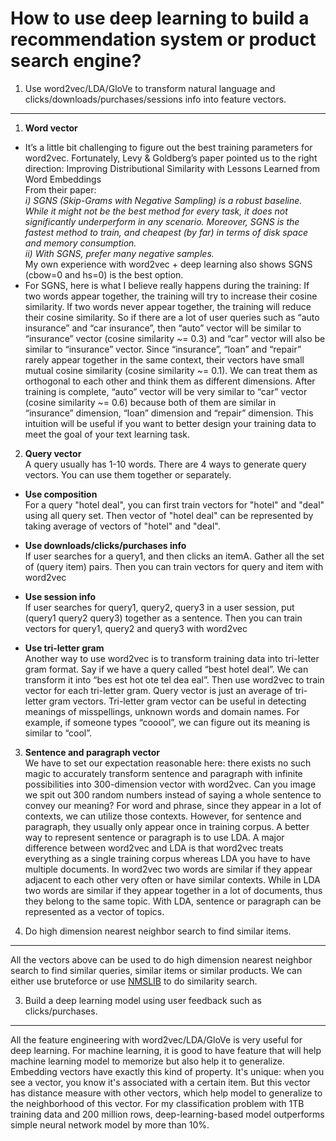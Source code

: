 
How to use deep learning to build a recommendation system or product search engine?
=================
1. Use word2vec/LDA/GloVe to transform natural language and clicks/downloads/purchases/sessions info into feature vectors.
-----------------------

1.	**Word vector**  
  *	It’s a little bit challenging to figure out the best training parameters for word2vec. Fortunately, Levy & Goldberg’s paper pointed us to the right direction:
Improving Distributional Similarity with Lessons Learned from Word Embeddings  
From their paper:  
    *i) SGNS (Skip-Grams with Negative Sampling) is a robust baseline. While it might not be the best method for every task, it does not significantly underperform in any scenario. Moreover, SGNS is the fastest method to train, and cheapest (by far) in terms of disk space and memory consumption.*  
    *ii) With SGNS, prefer many negative samples.*  
My own experience with word2vec + deep learning also shows SGNS (cbow=0 and hs=0) is the best option.
  *	For SGNS, here is what I believe really happens during the training:
If two words appear together, the training will try to increase their cosine similarity. If two words never appear together, the training will reduce their cosine similarity. So if there are a lot of user queries such as “auto insurance” and “car insurance”, then “auto” vector will be similar to “insurance” vector (cosine similarity ~= 0.3) and “car” vector will also be similar to “insurance” vector. Since “insurance”, “loan” and “repair” rarely appear together in the same context, their vectors have small mutual cosine similarity (cosine similarity ~= 0.1). We can treat them as orthogonal to each other and think them as different dimensions. After training is complete, “auto” vector will be very similar to “car” vector (cosine similarity ~= 0.6) because both of them are similar in “insurance” dimension, “loan” dimension and “repair” dimension.   This intuition will be useful if you want to better design your training data to meet the goal of your text learning task.
2.	**Query vector**  
A query usually has 1-10 words. There are 4 ways to generate query vectors. You can use them together or separately.

  * **Use composition**  
   For a query "hotel deal", you can first train vectors for "hotel" and "deal" using all query set. Then vector of "hotel deal" can be represented by taking average of vectors of "hotel" and "deal".

  * **Use downloads/clicks/purchases info**  
   If user searches for a query1, and then clicks an itemA. Gather all the set of (query item) pairs. Then you can train vectors for query and item with word2vec

  * **Use session info**  
   If user searches for query1, query2, query3 in a user session, put (query1 query2 query3) together as a sentence. Then you can train vectors for query1, query2 and query3 with word2vec

  *	**Use tri-letter gram**  
Another way to use word2vec is to transform training data into tri-letter gram format. Say if we have a query called “best hotel deal”. We can transform it into “bes est hot ote tel dea eal”. Then use word2vec to train vector for each tri-letter gram. Query vector is just an average of tri-letter gram vectors.
Tri-letter gram vector can be useful in detecting meanings of misspellings, unknown words and domain names. For example, if someone types “cooool”, we can figure out its meaning is similar to “cool”.


3.	**Sentence and paragraph vector**  
We have to set our expectation reasonable here: there exists no such magic to accurately transform sentence and paragraph with infinite possibilities into 300-dimension vector with word2vec. Can you image we spit out 300 random numbers instead of saying a whole sentence to convey our meaning?  For word and phrase, since they appear in a lot of contexts, we can utilize those contexts. However, for sentence and paragraph, they usually only appear once in training corpus. A better way to represent sentence or paragraph is to use LDA. A major difference between word2vec and LDA is that word2vec treats everything as a single training corpus whereas LDA you have to have multiple documents. In word2vec two words are similar if they appear adjacent to each other very often or have similar contexts. While in LDA two words are similar if they appear together in a lot of documents, thus they belong to the same topic. With LDA, sentence or paragraph can be represented as a vector of topics.


2.  Do high dimension nearest neighbor search to find similar items.
-----------------------
All the vectors above can be used to do high dimension nearest neighbor search to find similar queries, similar items or similar products. We can either use bruteforce or use [NMSLIB](https://github.com/searchivarius/nmslib) to do similarity search.

3. Build a deep learning model using user feedback such as clicks/purchases.
-----------------------
All the feature engineering with word2vec/LDA/GloVe is very useful for deep learning. For machine learning, it is good to have feature that will help machine learning model to memorize but also help it to generalize. Embedding vectors have exactly this kind of property. It's unique: when you see a vector, you know it's associated with a certain item. But this vector has distance measure with other vectors, which help model to generalize to the neighborhood of this vector. For my classification problem with 1TB training data and 200 million rows, deep-learning-based model outperforms simple neural network model by more than 10%. 
